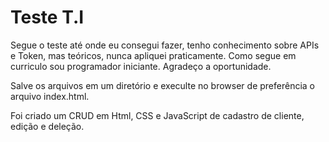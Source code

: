 # Teste T.I

Segue o teste até onde eu consegui fazer, tenho conhecimento sobre APIs e Token, mas teóricos, nunca apliquei praticamente. Como segue em curriculo sou programador iniciante. Agradeço a oportunidade.

Salve os arquivos em um diretório e execulte no browser de preferência o arquivo index.html.

Foi criado um CRUD em Html, CSS e JavaScript de cadastro de cliente, edição e deleção.
